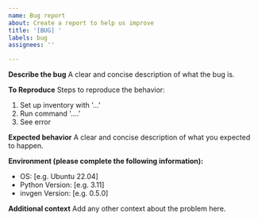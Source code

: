 ```yaml
---
name: Bug report
about: Create a report to help us improve
title: '[BUG] '
labels: bug
assignees: ''

---
```


**Describe the bug**
A clear and concise description of what the bug is.

**To Reproduce**
Steps to reproduce the behavior:
1. Set up inventory with '...'
2. Run command '....'
3. See error

**Expected behavior**
A clear and concise description of what you expected to happen.

**Environment (please complete the following information):**
 - OS: [e.g. Ubuntu 22.04]
 - Python Version: [e.g. 3.11]
 - invgen Version: [e.g. 0.5.0]

**Additional context**
Add any other context about the problem here.
